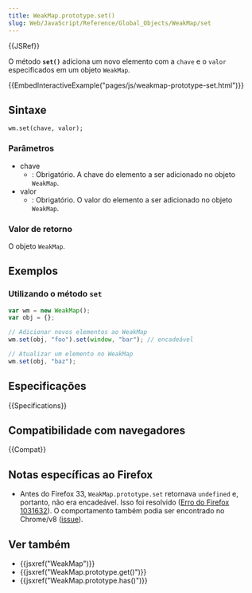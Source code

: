 ```yaml
---
title: WeakMap.prototype.set()
slug: Web/JavaScript/Reference/Global_Objects/WeakMap/set
---
```


{{JSRef}}

O método **`set()`** adiciona um novo elemento com a `chave` e o `valor` especificados em um objeto `WeakMap`.

{{EmbedInteractiveExample("pages/js/weakmap-prototype-set.html")}}

## Sintaxe

```
wm.set(chave, valor);
```

### Parâmetros

- chave
  - : Obrigatório. A chave do elemento a ser adicionado no objeto `WeakMap`.
- valor
  - : Obrigatório. O valor do elemento a ser adicionado no objeto `WeakMap`.

### Valor de retorno

O objeto `WeakMap`.

## Exemplos

### Utilizando o método `set`

```js
var wm = new WeakMap();
var obj = {};

// Adicionar novos elementos ao WeakMap
wm.set(obj, "foo").set(window, "bar"); // encadeável

// Atualizar um elemento no WeakMap
wm.set(obj, "baz");
```

## Especificações

{{Specifications}}

## Compatibilidade com navegadores

{{Compat}}

## Notas específicas ao Firefox

- Antes do Firefox 33, `WeakMap.prototype.set` retornava `undefined` e, portanto, não era encadeável. Isso foi resolvido ([Erro do Firefox 1031632](https://bugzil.la/1031632)). O comportamento também podia ser encontrado no Chrome/v8 ([issue](https://code.google.com/p/v8/issues/detail?id=3410)).

## Ver também

- {{jsxref("WeakMap")}}
- {{jsxref("WeakMap.prototype.get()")}}
- {{jsxref("WeakMap.prototype.has()")}}
